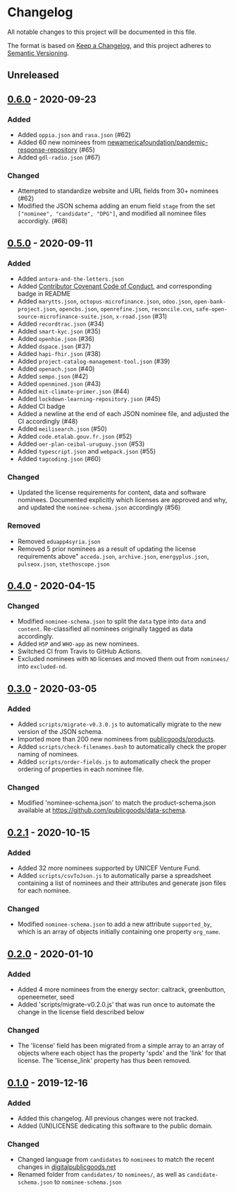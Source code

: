 # Changelog
All notable changes to this project will be documented in this file.

The format is based on [Keep a Changelog](https://keepachangelog.com/en/1.0.0/),
and this project adheres to [Semantic Versioning](https://semver.org/spec/v2.0.0.html).

## Unreleased

## [0.6.0] - 2020-09-23

### Added
- Added `oppia.json` and `rasa.json` (#62)
- Added 60 new nominees from [newamericafoundation/pandemic-response-repository](https://github.com/newamericafoundation/pandemic-response-repository/) (#65)
- Added `gdl-radio.json` (#67)

### Changed
- Attempted to standardize website and URL fields from 30+ nominees (#62)
- Modified the JSON schema adding an enum field `stage` from the set `["nominee", "candidate", "DPG"]`, and modified all nominee files accordigly. (#68)

## [0.5.0] - 2020-09-11

### Added
- Added `antura-and-the-letters.json`
- Added [Contributor Covenant Code of Conduct](https://www.contributor-covenant.org/), and corresponding badge in README
- Added `marytts.json`, `octopus-microfinance.json`, `odoo.json`, `open-bank-project.json`, `opencbs.json`, `openrefine.json`, `reconcile.cvs`, `safe-open-source-microfinance-suite.json`, `x-road.json` (#31)
- Added `recordtrac.json` (#34)
- Added `smart-kyc.json` (#35)
- Added `openhie.json` (#36)
- Added `dspace.json` (#37)
- Added `hapi-fhir.json` (#38)
- Added `project-catalog-management-tool.json` (#39)
- Added `openach.json` (#40)
- Added `sempo.json` (#42)
- Added `openmined.json` (#43)
- Added `mit-climate-primer.json` (#44)
- Added `lockdown-learning-repository.json` (#45)
- Added CI badge
- Added a newline at the end of each JSON nominee file, and adjusted the CI accordingly (#48)
- Added `meilisearch.json` (#50)
- Added `code.etalab.gouv.fr.json` (#52)
- Added `oer-plan-ceibal-uruguay.json` (#53)
- Added `typescript.json` and `webpack.json` (#55)
- Added `tagcoding.json` (#60)

### Changed
- Updated the license requirements for content, data and software nominees. Documented explicitly which licenses are approved and why, and updated the `nominee-schema.json` accordingly (#56)

### Removed 
- Removed `eduapp4syria.json`
- Removed 5 prior nominees as a result of updating the license requirements above" `acceda.json`, `archive.json`, `energyplus.json`, `pulseox.json`, `stethoscope.json`


## [0.4.0] - 2020-04-15
### Changed
- Modified `nominee-schema.json` to split the `data` type into `data` and `content`. Re-classified all nominees originally tagged as data accordingly.
- Added `H5P` and `WHO-app` as new nominees.
- Switched CI from Travis to GitHub Actions.
- Excluded nominees with `ND` licenses and moved them out from `nominees/` into `excluded-nd`.

## [0.3.0] - 2020-03-05
### Added
- Added `scripts/migrate-v0.3.0.js` to automatically migrate to the new version of the JSON schema.
- Imported more than 200 new nominees from [publicgoods/products](https://github.com/publicgoods/products).
- Added `scripts/check-filenames.bash` to automatically check the proper naming of nominees.
- Added `scripts/order-fields.js` to automatically check the proper ordering of properties in each nominee file.

### Changed
- Modified 'nominee-schema.json' to match the product-schema.json available at https://github.com/publicgoods/data-schema.

## [0.2.1] - 2020-10-15
### Added
- Added 32 more nominees supported by UNICEF Venture Fund.
- Added `scripts/csvToJson.js` to automatically parse a spreadsheet containing a list of nominees and their attributes and generate json files for each nominee.

### Changed
- Modified `nominee-schema.json` to add a new attribute `supported_by`, which is an array of objects initially containing one property `org_name`.

## [0.2.0] - 2020-01-10
### Added
- Added 4 more nominees from the energy sector: caltrack, greenbutton, openeemeter, seed
- Added 'scripts/migrate-v0.2.0.js' that was run once to automate the change in the license field described below

### Changed
- The 'license' field has been migrated from a simple array to an array of objects where each object has the property 'spdx' and the 'link' for that license. The 'license_link' property has thus been removed.

## [0.1.0] - 2019-12-16
### Added
- Added this changelog. All previous changes were not tracked.
- Added (UN)LICENSE dedicating this software to the public domain.

### Changed
- Changed language from `candidates` to `nominees` to match the recent changes in [digitalpublicgoods.net](https://digitalpublicgoods.net)
- Renamed folder from `candidates/` to `nominees/`, as well as `candidate-schema.json` to `nominee-schema.json`

[0.6.0]: https://github.com/unicef/publicgoods-candidates/compare/v0.5.0...v0.6.0
[0.5.0]: https://github.com/unicef/publicgoods-candidates/compare/v0.4.0...v0.5.0
[0.4.0]: https://github.com/unicef/publicgoods-candidates/compare/v0.3.0...v0.4.0
[0.3.0]: https://github.com/unicef/publicgoods-candidates/compare/v0.2.1...v0.3.0
[0.2.1]: https://github.com/unicef/publicgoods-candidates/compare/v0.2.0...v0.2.1
[0.2.0]: https://github.com/unicef/publicgoods-candidates/compare/v0.1.0...v0.2.0
[0.1.0]: https://github.com/unicef/publicgoods-candidates/releases/tag/v0.1.0
